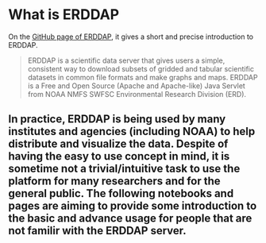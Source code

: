 What is ERDDAP
===
On the [GitHub page of ERDDAP](https://github.com/BobSimons/erddap), it gives a short and precise introduction to ERDDAP. 
> ERDDAP is a scientific data server that gives users a simple, consistent way to download subsets of gridded and tabular scientific datasets in common file formats and make graphs and maps. ERDDAP is a Free and Open Source (Apache and Apache-like) Java Servlet from NOAA NMFS SWFSC Environmental Research Division (ERD).

In practice, ERDDAP is being used by many institutes and agencies (including NOAA) to help distribute and visualize the data. 
Despite of having the easy to use concept in mind, it is sometime not a trivial/intuitive task to use the platform for many researchers and for the general public. 
The following notebooks and pages are aiming to provide some introduction to the basic and advance usage for people that are not familir with the ERDDAP server. 
---
```{tableofcontents}
```
